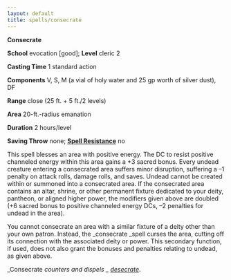```yaml
---
layout: default
title: spells/consecrate
---
```

 **Consecrate**

**School** evocation [good]; **Level** cleric 2

**Casting Time** 1 standard action

**Components** V, S, M (a vial of holy water and 25 gp worth of silver dust), DF

**Range** close (25 ft. + 5 ft./2 levels)

**Area** 20-ft.-radius emanation

**Duration** 2 hours/level

**Saving Throw** none; **[Spell Resistance](../glossary#_spell-resistance)** no

This spell blesses an area with positive energy. The DC to resist positive channeled energy within this area gains a +3 sacred bonus. Every undead creature entering a consecrated area suffers minor disruption, suffering a –1 penalty on attack rolls, damage rolls, and saves. Undead cannot be created within or summoned into a consecrated area. If the consecrated area contains an altar, shrine, or other permanent fixture dedicated to your deity, pantheon, or aligned higher power, the modifiers given above are doubled (+6 sacred bonus to positive channeled energy DCs, –2 penalties for undead in the area).

You cannot consecrate an area with a similar fixture of a deity other than your own patron. Instead, the _consecrate _spell curses the area, cutting off its connection with the associated deity or power. This secondary function, if used, does not also grant the bonuses and penalties relating to undead, as given above.

_Consecrate _counters and dispels _ [desecrate](desecrate#_desecrate)_.


